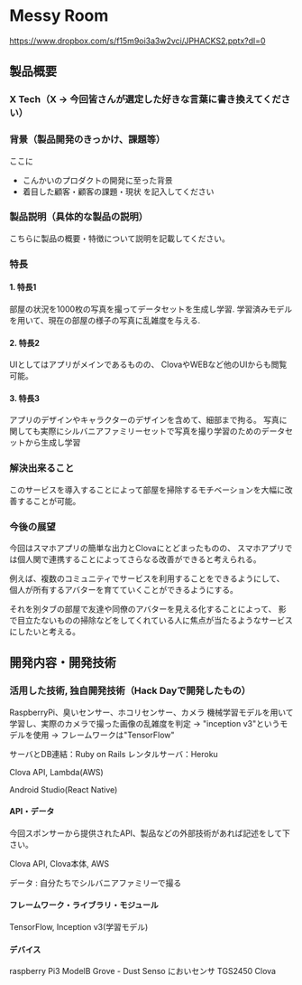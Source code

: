 # Messy Room

https://www.dropbox.com/s/f15m9oi3a3w2vci/JPHACKS2.pptx?dl=0

## 製品概要
### X Tech（X → 今回皆さんが選定した好きな言葉に書き換えてください）

### 背景（製品開発のきっかけ、課題等）
ここに
- こんかいのプロダクトの開発に至った背景
- 着目した顧客・顧客の課題・現状
を記入してください

### 製品説明（具体的な製品の説明）
こちらに製品の概要・特徴について説明を記載してください。

### 特長

#### 1. 特長1
部屋の状況を1000枚の写真を撮ってデータセットを生成し学習.
学習済みモデルを用いて、現在の部屋の様子の写真に乱雑度を与える.

#### 2. 特長2
UIとしてはアプリがメインであるものの、
ClovaやWEBなど他のUIからも閲覧可能。

#### 3. 特長3
アプリのデザインやキャラクターのデザインを含めて、細部まで拘る。
写真に関しても実際にシルバニアファミリーセットで写真を撮り学習のためのデータセットから生成し学習

### 解決出来ること
このサービスを導入することによって部屋を掃除するモチベーションを大幅に改善することが可能。

### 今後の展望
今回はスマホアプリの簡単な出力とClovaにとどまったものの、
スマホアプリでは個人関で連携することによってさらなる改善ができると考えられる。

例えば、複数のコミュニティでサービスを利用することをできるようにして、
個人が所有するアバターを育てていくことができるようにする。

それを別タブの部屋で友達や同僚のアバターを見える化することによって、
影で目立たないものの掃除などをしてくれている人に焦点が当たるようなサービスにしたいと考える。


## 開発内容・開発技術
### 活用した技術, 独自開発技術（Hack Dayで開発したもの）

RaspberryPi、臭いセンサー、ホコリセンサー、カメラ
機械学習モデルを用いて学習し、実際のカメラで撮った画像の乱雑度を判定
 → "inception v3"というモデルを使用
 → フレームワークは"TensorFlow"

サーバとDB連結：Ruby on Rails
レンタルサーバ：Heroku

Clova API, Lambda(AWS)

Android Studio(React Native)

#### API・データ
今回スポンサーから提供されたAPI、製品などの外部技術があれば記述をして下さい。

Clova API, Clova本体, AWS

データ : 自分たちでシルバニアファミリーで撮る

#### フレームワーク・ライブラリ・モジュール

TensorFlow, Inception v3(学習モデル)

#### デバイス

raspberry Pi3 ModelB
Grove - Dust Senso
においセンサ TGS2450
Clova



